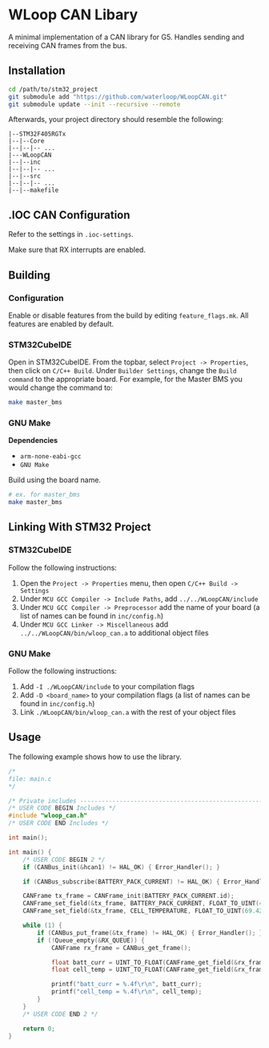 # WLoop CAN Libary

A minimal implementation of a CAN library for G5. Handles sending and receiving CAN frames from the bus.

## Installation

```bash
cd /path/to/stm32_project
git submodule add "https://github.com/waterloop/WLoopCAN.git"
git submodule update --init --recursive --remote
```

Afterwards, your project directory should resemble the following:

```
|--STM32F405RGTx
|--|--Core
|--|--|-- ...
|---WLoopCAN
|--|--inc
|--|--|-- ...
|--|--src
|--|--|-- ...
|--|--makefile
```

## .IOC CAN Configuration

Refer to the settings in `.ioc-settings`.

Make sure that RX interrupts are enabled.

## Building

### Configuration

Enable or disable features from the build by editing `feature_flags.mk`. All features are enabled by default.

### STM32CubeIDE

Open in STM32CubeIDE. From the topbar, select `Project -> Properties`, then click on `C/C++ Build`. Under `Builder Settings`, change the `Build command` to the appropriate board. For example, for the Master BMS you would change the command to:

```bash
make master_bms
```

### GNU Make

**Dependencies**

* `arm-none-eabi-gcc`
* `GNU Make`

Build using the board name.

```bash
# ex. for master_bms
make master_bms
```

## Linking With STM32 Project

### STM32CubeIDE

Follow the following instructions:

1. Open the `Project -> Properties` menu, then open `C/C++ Build -> Settings`
2. Under `MCU GCC Compiler -> Include Paths`, add `../../WLoopCAN/include`
3. Under `MCU GCC Compiler -> Preprocessor` add the name of your board (a list of names can be found in `inc/config.h`)
4. Under `MCU GCC Linker -> Miscellaneous` add `../../WLoopCAN/bin/wloop_can.a` to additional object files

### GNU Make

Follow the following instructions:

1. Add `-I ./WLoopCAN/include` to your compilation flags
2. Add `-D <board_name>` to your compilation flags (a list of names can be found in `inc/config.h`)
3. Link `./WLoopCAN/bin/wloop_can.a` with the rest of your object files

## Usage

The following example shows how to use the library.

```c
/*
file: main.c
*/

/* Private includes ----------------------------------------------------------*/
/* USER CODE BEGIN Includes */
#include "wloop_can.h"
/* USER CODE END Includes */

int main();

int main() {
    /* USER CODE BEGIN 2 */
    if (CANBus_init(&hcan1) != HAL_OK) { Error_Handler(); }

    if (CANBus_subscribe(BATTERY_PACK_CURRENT) != HAL_OK) { Error_Handler(); };

    CANFrame tx_frame = CANFrame_init(BATTERY_PACK_CURRENT.id);
    CANFrame_set_field(&tx_frame, BATTERY_PACK_CURRENT, FLOAT_TO_UINT(4.20));
    CANFrame_set_field(&tx_frame, CELL_TEMPERATURE, FLOAT_TO_UINT(69.420));

    while (1) {
        if (CANBus_put_frame(&tx_frame) != HAL_OK) { Error_Handler(); }
        if (!Queue_empty(&RX_QUEUE)) {
            CANFrame rx_frame = CANBus_get_frame();

            float batt_curr = UINT_TO_FLOAT(CANFrame_get_field(&rx_frame, BATTERY_PACK_CURRENT));
            float cell_temp = UINT_TO_FLOAT(CANFrame_get_field(&rx_frame, CELL_TEMPERATURE));

            printf("batt_curr = %.4f\r\n", batt_curr);
            printf("cell_temp = %.4f\r\n", cell_temp);
        }
    }
    /* USER CODE END 2 */

    return 0;
}
```

